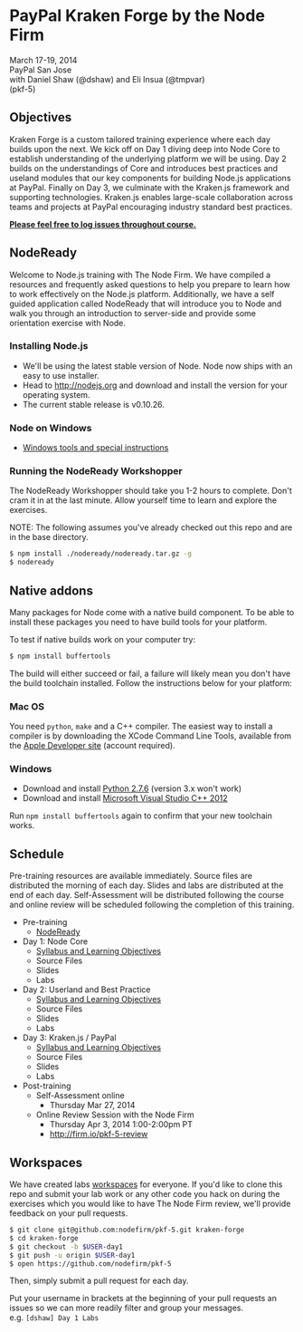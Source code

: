 PayPal Kraken Forge by the Node Firm
====================================

March 17-19, 2014<br>
PayPal San Jose<br>
with Daniel Shaw (@dshaw) and Eli Insua (@tmpvar)<br>
(pkf-5)

## Objectives

Kraken Forge is a custom tailored training experience where each day builds upon the next. We kick off on Day 1 diving deep into Node Core to establish understanding of the underlying platform we will be using. Day 2 builds on the understandings of Core and introduces best practices and useland modules that our key components for building Node.js applications at PayPal. Finally on Day 3, we culminate with the Kraken.js framework and supporting technologies. Kraken.js enables large-scale collaboration across teams and projects at PayPal encouraging industry standard best practices.

**[Please feel free to log issues throughout course.](https://github.com/nodefirm/pkf-5/issues)**

## NodeReady

Welcome to Node.js training with The Node Firm. We have compiled a resources and frequently asked questions to help you prepare to learn how to work effectively on the Node.js platform. Additionally, we have a self guided application called NodeReady that will introduce you to Node and walk you through an introduction to server-side and provide some orientation exercise with Node.

### Installing Node.js

* We'll be using the latest stable version of Node. Node now ships with an easy to use installer.
* Head to http://nodejs.org and download and install the version for your operating system.
* The current stable release is v0.10.26.

### Node on Windows

* [Windows tools and special instructions](./nodeready/windows-faq.md)

### Running the NodeReady Workshopper

The NodeReady Workshopper should take you 1-2 hours to complete. Don't cram it in at the last minute. Allow yourself time to learn and explore the exercises.

NOTE: The following assumes you've already checked out this repo and are in the base directory.

```bash
$ npm install ./nodeready/nodeready.tar.gz -g
$ nodeready
```

## Native addons

Many packages for Node come with a native build component. To be able to install these packages you need to have build tools for your platform.

To test if native builds work on your computer try:

```sh
$ npm install buffertools
```

The build will either succeed or fail, a failure will likely mean you don't have the build toolchain installed. Follow the instructions below for your platform:

### Mac OS

You need `python`, `make` and a C++ compiler. The easiest way to install a compiler is by downloading the XCode Command Line Tools, available from the [Apple Developer site](https://developer.apple.com/downloads/index.action) (account required).

### Windows

 * Download and install [Python 2.7.6](http://www.python.org/download/releases/2.7.6) (version 3.x won't work)
 * Download and install [Microsoft Visual Studio C++ 2012](http://go.microsoft.com/?linkid=9816758)

Run `npm install buffertools` again to confirm that your new toolchain works.

## Schedule

Pre-training resources are available immediately. Source files are distributed the morning of each day. Slides and labs are distributed at the end of each day. Self-Assessment will be distributed following the course and online review will be scheduled following the completion of this training.

* Pre-training
    * [NodeReady](./nodeready)
* Day 1: Node Core
    * [Syllabus and Learning Objectives](./syllabus/day1-syllabus.pdf)
    * Source Files
    * Slides
    * Labs
* Day 2: Userland and Best Practice
    * [Syllabus and Learning Objectives](./syllabus/day2-syllabus.pdf)
    * Source Files
    * Slides
    * Labs
* Day 3: Kraken.js / PayPal
    * [Syllabus and Learning Objectives](./syllabus/day3-syllabus.pdf)
    * Source Files
    * Slides
    * Labs
* Post-training
    * Self-Assessment online
    	* Thursday Mar 27, 2014
    * Online Review Session with the Node Firm
        * Thursday Apr 3, 2014 1:00-2:00pm PT
        * http://firm.io/pkf-5-review

## Workspaces

We have created labs [workspaces](./workspaces) for everyone. If you'd like to clone this repo and submit your lab work or any other code you hack on during the exercises which you would like to have The Node Firm review, we'll provide feedback on your pull requests.

```bash
$ git clone git@github.com:nodefirm/pkf-5.git kraken-forge
$ cd kraken-forge
$ git checkout -b $USER-day1
$ git push -u origin $USER-day1
$ open https://github.com/nodefirm/pkf-5
```

Then, simply submit a pull request for each day.

Put your username in brackets at the beginning of your pull requests an issues so we can more readily filter and group your messages.<br>
e.g. `[dshaw] Day 1 Labs`
